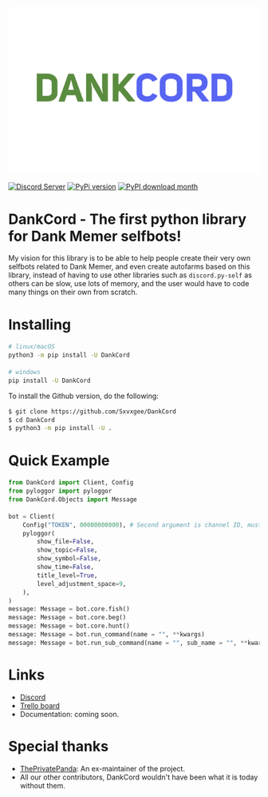 ![DankCord](https://raw.githubusercontent.com/Sxvxgee/DankCord/master/assets/DankCord.png)

[![Discord Server](https://discord.com/api/guilds/1046759026807013376/embed.png)](https://discord.gg/XaQ6FAP3sm/)
[![PyPi version](https://img.shields.io/pypi/v/DankCord.svg)](https://pypi.org/user/Sxvxge/)
[![PyPI download month](https://img.shields.io/pypi/dm/DankCord.svg)](https://pypi.org/user/Sxvxge/)

# DankCord - The first python library for Dank Memer selfbots!
My vision for this library is to be able to help people create their very own selfbots related to Dank Memer, and even create autofarms based on this library, instead of having to use other libraries such as `discord.py-self` as others can be slow, use lots of memory, and the user would have to code many things on their own from scratch.

# Installing
```sh
# linux/macOS
python3 -m pip install -U DankCord

# windows
pip install -U DankCord
```
To install the Github version, do the following:
```sh
$ git clone https://github.com/Sxvxgee/DankCord
$ cd DankCord
$ python3 -m pip install -U .
```
# Quick Example
```py
from DankCord import Client, Config
from pyloggor import pyloggor
from DankCord.Objects import Message

bot = Client(
    Config("TOKEN", 00000000000), # Second argument is channel ID, must be int
    pyloggor(
        show_file=False,
        show_topic=False,
        show_symbol=False,
        show_time=False,
        title_level=True,
        level_adjustment_space=9,
    ),
)
message: Message = bot.core.fish()
message: Message = bot.core.beg()
message: Message = bot.core.hunt()
message: Message = bot.run_command(name = "", **kwargs)
message: Message = bot.run_sub_command(name = "", sub_name = "", **kwargs)
```

# Links
- [Discord](https://discord.gg/XaQ6FAP3sm)
- [Trello board](https://trello.com/b/0M9SDJH6/dankcord)
- Documentation: coming soon.

# Special thanks
- [ThePrivatePanda](https://github.com/ThePrivatePanda): An ex-maintainer of the project.
- All our other contributors, DankCord wouldn't have been what it is today without them.
